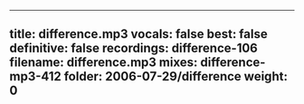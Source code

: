 
---
title: difference.mp3
vocals: false
best: false
definitive: false
recordings: difference-106
filename: difference.mp3
mixes: difference-mp3-412
folder: 2006-07-29/difference
weight: 0
---
